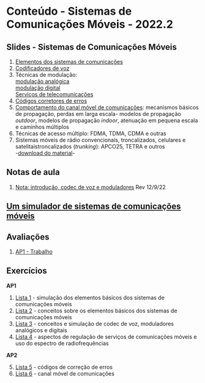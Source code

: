 # Conteúdo - Sistemas de Comunicações Móveis - 2022.2

## Slides - Sistemas de Comunicações Móveis

1. [Elementos dos sistemas de comunicações](siscom_aulas/modelo_siscom.pdf)
2. [Codificadores de voz](siscom_aulas/codec_voz.pdf) 
3. Técnicas de modulação:   
    [modulação analógica](siscom_aulas/modulacao_analogica.pdf)  
    [modulação digital](siscom_aulas/modulacao_digital.pdf)  
    [Serviços de telecomunicações](siscom_aulas/servicos.pdf)
5. [Códigos corretores de erros](siscom_aulas/codificacao_erros.pdf)
6. [Comportamento do canal móvel de comunicações](siscom_aulas/canais.pdf): mecanismos básicos de propagação, perdas em larga escala- modelos de propagação *outdoor*, modelos de propagação *indoor*, atenuação em pequena escala e caminhos múltiplos
7. Técnicas de acesso múltiplo: FDMA, TDMA, CDMA e outras
8. Sistemas móveis de rádio convencionais, troncalizados, celulares e satelitaistroncalizados (*trunking*): APCO25, TETRA e outros  
-[download do material](https://1drv.ms/p/s!AsTd8oN7mu8pkb8NTEdBBqdbmD50OA?e=zoyUiu)-

## Notas de aula  

1. [Nota: introdução, codec de voz e moduladores](siscom_aulas/nota-intro-codec-modulador.pdf)  Rev 12/9/22

## [Um simulador de sistemas de comunicações móveis](https://github.com/claytonjasilva/simuladorSisCom)  

## Avaliações
1. [AP1 - Trabalho](siscom_aulas/Orientacao_trabalho_AP1.pdf)

## Exercícios  

**AP1**  

1. [Lista 1](siscom_aulas/Lista1_siscom.pdf) - simulação dos elementos básicos dos sistemas de comunicações móveis  
2. [Lista 2](siscom_aulas/Lista2_siscom.pdf) - conceitos sobre os elementos básicos dos sistemas de comunicações móveis  
3. [Lista 3](siscom_aulas/Lista3_siscom.pdf) - conceitos e simulação de codec de voz, moduladores analógicos e digitais
4. [Lista 4](siscom_aulas/Lista4_siscom.pdf) - aspectos de regulação de serviços de comunicações móveis e uso do espectro de radiofrequências  
  
**AP2**  

5. [Lista 5](siscom_aulas/Lista5_siscom.pdf) - códigos de correção de erros
6. [Lista 6](siscom_aulas/Lista6_siscom.pdf) - canal móvel de comunicações
